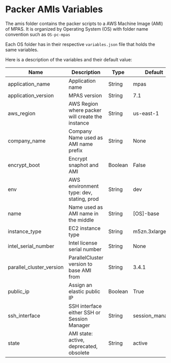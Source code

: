 # Packer AMIs Variables

The amis folder contains the packer scripts to a AWS Machine Image (AMI) of MPAS.
It is organized by Operating System (OS) with folder name convention such as `OS-pc-mpas`

Each OS folder has in their respective `variables.json` file that holds the same variables.

Here is a description of the variables and their default value:

| Name                       | Description                                      | Type    | Default          | Required |
| -------------------------- | ------------------------------------------------ | ------- | ---------------- | -------- |
| application\_name          | Application name                                 | String  | mpas             | no       |
| application\_version       | MPAS version                                     | String  | 7.1              | no       |
| aws\_region                | AWS Region where packer will create the instance | String  | us-east-1        | no       |
| company\_name              | Company Name used as AMI name prefix             | String  | None             | yes      |
| encrypt\_boot              | Encrypt snaphot and AMI                          | Boolean | False            | no       |
| env                        | AWS environment type: dev, stating, prod         | String  | dev              | no       |
| name                       | Name used as AMI name in the middle              | String  | \[OS\]-base      | no       |
| instance\_type             | EC2 instance type                                | String  | m5zn.3xlarge     | no       |
| intel\_serial\_number      | Intel license serial number                      | String  | None             | no       |
| parallel\_cluster\_version | ParallelCluster version to base AMI from         | String  | 3.4.1            | no       |
| public\_ip                 | Assign an elastic public IP                      | Boolean | True             | no       |
| ssh\_interface             | SSH interface either SSH or Session Manager      | String  | session\_manager | no       |
| state                      | AMI state: active, deprecated, obsolete          | String  | active           | no       |
